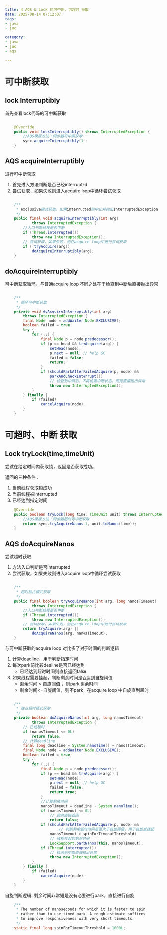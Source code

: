 ```yaml
---
title: 4.AQS & Lock 的可中断、可超时 获取
date: 2025-08-14 07:12:07
tags:
- java
- juc

category:
- java
- juc
- aqs

---
```


# 可中断获取
## lock Interruptibly
首先查看lock代码的可中断获取

```java

    @Override
    public void lockInterruptibly() throws InterruptedException {
        //AQS模板方法：同步器可中断获取
        sync.acquireInterruptibly(1);
    }
```

## AQS acquireInterruptibly
进行可中断获取

1. 首先进入方法判断是否已经interrupted
2. 尝试获取，如果失败则进入acquire loop中循环尝试获取

```java

    /**
     * exclusive模式获取，如果interrupted则中止并抛出InterruptedException
     */
    public final void acquireInterruptibly(int arg)
            throws InterruptedException {
        //入口判断线程是否中断
        if (Thread.interrupted())
            throw new InterruptedException();
        // 尝试获取，如果失败，则在acquire loop中进行尝试获取
        if (!tryAcquire(arg))
            doAcquireInterruptibly(arg);
    }
```

## doAcquireInterruptibly
可中断获取循环，与普通acquire loop 不同之处在于检查到中断后直接抛出异常

```java

    /**
     * 循环可中断获取
     */
    private void doAcquireInterruptibly(int arg)
        throws InterruptedException {
        final Node node = addWaiter(Node.EXCLUSIVE);
        boolean failed = true;
        try {
            for (;;) {
                final Node p = node.predecessor();
                if (p == head && tryAcquire(arg)) {
                    setHead(node);
                    p.next = null; // help GC
                    failed = false;
                    return;
                }
                if (shouldParkAfterFailedAcquire(p, node) &&
                    parkAndCheckInterrupt())
                    // 检查到中断后，不再设置中断状态，而是直接抛出异常
                    throw new InterruptedException();
            }
        } finally {
            if (failed)
                cancelAcquire(node);
        }
    }
```

# 可超时、中断 获取
## Lock tryLock(time,timeUnit)
尝试在给定时间内获取锁，返回是否获取成功。

返回的三种条件：

1. 当前线程获取锁成功
2. 当前线程被interrupted
3. 已经达到指定时间

```java
    @Override
    public boolean tryLock(long time, TimeUnit unit) throws InterruptedException {
        //AQS模板方法：同步器超时可中断获取
        return sync.tryAcquireNanos(1, unit.toNanos(time));
    }

```

## AQS doAcquireNanos
尝试超时获取

1. 方法入口判断是否interrupted
2. 尝试获取，如果失败则进入acquire loop中循环尝试获取

```java

    /**
     * 超时独占模式获取
     */
    public final boolean tryAcquireNanos(int arg, long nanosTimeout)
            throws InterruptedException {
        //入口判断线程是否中断
        if (Thread.interrupted())
            throw new InterruptedException();
        // 尝试获取，如果失败，则在acquire loop中进行尝试获取
        return tryAcquire(arg) ||
            doAcquireNanos(arg, nanosTimeout);
    }
```

与可中断获取的acquire loop 对比多了对于时间的判断逻辑

1. 计算deadline，用于判断指定时间
2. 每次park前比较dealine是否已经达到
    -  已经达到超时时间则直接返回false
3. 如果线程需要挂起，判断剩余时间是否达到自旋阈值
    - 剩余时间 > 自旋阈值 ，则park 剩余时间
    - 剩余时间<=自旋阈值，则不park，在acquire loop 中自旋直到超时

```java

    /**
     * 独占超时模式获取
     */
    private boolean doAcquireNanos(int arg, long nanosTimeout)
            throws InterruptedException {
        // 已经超时
        if (nanosTimeout <= 0L)
            return false;
        // 计算deadline
        final long deadline = System.nanoTime() + nanosTimeout;
        final Node node = addWaiter(Node.EXCLUSIVE);
        boolean failed = true;
        try {
            for (;;) {
                final Node p = node.predecessor();
                if (p == head && tryAcquire(arg)) {
                    setHead(node);
                    p.next = null; // help GC
                    failed = false;
                    return true;
                }
                //计算剩余时间
                nanosTimeout = deadline - System.nanoTime();
                if (nanosTimeout <= 0L)
                    // 超时直接返回
                    return false;
                if (shouldParkAfterFailedAcquire(p, node) &&
                        // 判断剩余超时时间是否大于自旋阈值，用于自旋或挂起
                    nanosTimeout > spinForTimeoutThreshold)
                    // 线程挂起到剩余时间
                    LockSupport.parkNanos(this, nanosTimeout);
                if (Thread.interrupted())
                    // 检测到中断直接抛出异常
                    throw new InterruptedException();
            }
        } finally {
            if (failed)
                cancelAcquire(node);
        }
    }

```

自旋判断逻辑: 剩余时间非常短是没有必要进行park，直接进行自旋

```java
    /**
     * The number of nanoseconds for which it is faster to spin
     * rather than to use timed park. A rough estimate suffices
     * to improve responsiveness with very short timeouts.
     */
    static final long spinForTimeoutThreshold = 1000L;
```

